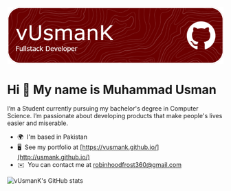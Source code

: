 ![Header](./header.png)

Hi 👋 My name is Muhammad Usman
===============================

I’m a Student currently pursuing my bachelor's degree in Computer Science. I’m passionate about developing products that make people's lives easier and miserable.

* 🌍  I'm based in Pakistan
* 🖥️  See my portfolio at [https://vusmank.github.io/](http://usmank.github.io/)
* ✉️  You can contact me at [robinhoodfrost360@gmail.com](mailto:robinhoodfrost360@gmail.com)

![vUsmanK's GitHub stats](https://github-readme-stats.vercel.app/api?username=anuraghazra&theme=shadow_red&show_icons=true)


